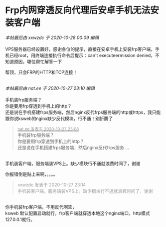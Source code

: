 # Frp内网穿透反向代理后安卓手机无法安装客户端


<i class="pstatus"> 本帖最后由 xxwzdc 于 2020-10-28 00:09 编辑 </i><br />
<br />
VPS服务器已经设置好，感谢各位的提示，直接在安卓手机上安装frp客户端，手机已经root，用终端连接执行命令后提示：can't execute<img src="static/image/smiley/default/tongue.gif" smilieid="7" border="0" alt="" />ermission denied，不知道原因，哪位帮忙解答一下

帮顶，只会FRP的HTTP和TCP连接！<br />
<br />
<img src="static/image/smiley/default/mad.gif" smilieid="11" border="0" alt="" /><img src="static/image/smiley/default/mad.gif" smilieid="11" border="0" alt="" /><img src="static/image/smiley/default/mad.gif" smilieid="11" border="0" alt="" />

<i class="pstatus"> 本帖最后由 nat.ee 于 2020-10-27 23:10 编辑 </i><br />
<br />
手机装frp服务端？<br />
你是要用frp穿透到手机上的http？<br />
还是说在手机搭建frps服务端，然后nginx反代frps服务端的http或https，我只能跟你说ksweb的nginx缺少反代模块，行不通！别折腾了

<div class="quote"><blockquote><font size="2"><a href="https://www.hostloc.com/forum.php?mod=redirect&amp;goto=findpost&amp;pid=9361820&amp;ptid=759195" target="_blank"><font color="#999999">nat.ee 发表于 2020-10-27 23:08</font></a></font><br />
手机装frp服务端？<br />
你是要用frp穿透到手机上的http？<br />
还是说在手机搭建frps服务端，然后nginx反代frps服务 ...</blockquote></div><br />
手机装客户端，服务端装VPS上。缺少模块行不通就浪费时间了，谢谢

你报错倒是贴上来啊，。。。。

<div class="quote"><blockquote><font color="#999999">xxwzdc 发表于 2020-10-27 23:14</font><br />
<font color="#999999">手机装客户端，服务端装VPS上。缺少模块行不通就浪费时间了，谢谢</font></blockquote></div><br />
你手机装frp客户端，不用反代啊笨，<br />
ksweb 默认配置启动就行，frp客户端就穿透本地这个nginx端口，http模式 127.0.0.1就行。
